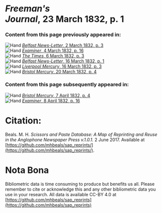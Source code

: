 # *Freeman's Journal*, 23 March 1832, p. 1  
  
### Content from this page previously appeared in:  
![Hand](http://scissorsandpaste.net/wp-content/uploads/2017/06/smallhandpointer.png) [*Belfast News-Letter*, 2 March 1832, p. 3](https://mhbeals.github.io/sap_html/Belfast-News-Letter/Belfast-News-Letter-2-March-1832-p-3)  
![Hand](http://scissorsandpaste.net/wp-content/uploads/2017/06/smallhandpointer.png) [*Examiner*, 4 March 1832, p. 16](https://mhbeals.github.io/sap_html/Examiner/Examiner-4-March-1832-p-16)  
![Hand](http://scissorsandpaste.net/wp-content/uploads/2017/06/smallhandpointer.png) [*The Times*, 6 March 1832, p. 3](https://mhbeals.github.io/sap_html/The-Times/The-Times-6-March-1832-p-3)  
![Hand](http://scissorsandpaste.net/wp-content/uploads/2017/06/smallhandpointer.png) [*Belfast News-Letter*, 16 March 1832, p. 1](https://mhbeals.github.io/sap_html/Belfast-News-Letter/Belfast-News-Letter-16-March-1832-p-1)  
![Hand](http://scissorsandpaste.net/wp-content/uploads/2017/06/smallhandpointer.png) [*Liverpool Mercury*, 16 March 1832, p. 3](https://mhbeals.github.io/sap_html/Liverpool-Mercury/Liverpool-Mercury-16-March-1832-p-3)  
![Hand](http://scissorsandpaste.net/wp-content/uploads/2017/06/smallhandpointer.png) [*Bristol Mercury*, 20 March 1832, p. 4](https://mhbeals.github.io/sap_html/Bristol-Mercury/Bristol-Mercury-20-March-1832-p-4)  
  
### Content from this page subsequently appeared in:  
![Hand](http://scissorsandpaste.net/wp-content/uploads/2017/06/smallhandpointer.png) [*Bristol Mercury*, 7 April 1832, p. 4](https://mhbeals.github.io/sap_html/Bristol-Mercury/Bristol-Mercury-7-April-1832-p-4)  
![Hand](http://scissorsandpaste.net/wp-content/uploads/2017/06/smallhandpointer.png) [*Examiner*, 8 April 1832, p. 16](https://mhbeals.github.io/sap_html/Examiner/Examiner-8-April-1832-p-16)  


# Citation: 

Beals. M. H. *Scissors and Paste Database: A Map of Reprinting and Reuse in the Anglophone Newspaper Press v.1.0.1.* 2 June 2017. Available at [https://github.com/mhbeals/sap_reprints/](https://github.com/mhbeals/sap_reprints/). 

# Nota Bona

Bibliometric data is time consuming to produce but benefits us all. Please remember to cite or acknowledge this and any other bibliometric data you use in your research. All data is available CC-BY 4.0 at [https://github.com/mhbeals/sap_reprints](https://github.com/mhbeals/sap_reprints)